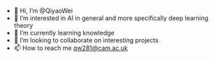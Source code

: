 - 👋 Hi, I’m @QiyaoWei
- 👀 I’m interested in AI in general and more specifically deep learning theory
- 🌱 I’m currently learning knowledge
- 💞️ I’m looking to collaborate on interesting projects
- 📫 How to reach me qw281@cam.ac.uk

<!---
QiyaoWei/QiyaoWei is a ✨ special ✨ repository because its `README.md` (this file) appears on your GitHub profile.
You can click the Preview link to take a look at your changes.
--->
